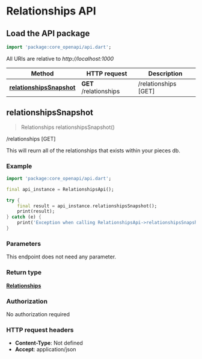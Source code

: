 # Relationships API

## Load the API package
```dart
import 'package:core_openapi/api.dart';
```

All URIs are relative to *http://localhost:1000*

Method | HTTP request | Description
------------- | ------------- | -------------
[**relationshipsSnapshot**](RelationshipsApi#relationshipssnapshot) | **GET** /relationships | /relationships [GET]


## **relationshipsSnapshot**
> Relationships relationshipsSnapshot()

/relationships [GET]

This will reurn all of the relationships that exists within your pieces db.

### Example
```dart
import 'package:core_openapi/api.dart';

final api_instance = RelationshipsApi();

try {
    final result = api_instance.relationshipsSnapshot();
    print(result);
} catch (e) {
    print('Exception when calling RelationshipsApi->relationshipsSnapshot: $e\n');
}
```

### Parameters
This endpoint does not need any parameter.

### Return type

[**Relationships**](Relationships)

### Authorization

No authorization required

### HTTP request headers

 - **Content-Type**: Not defined
 - **Accept**: application/json



